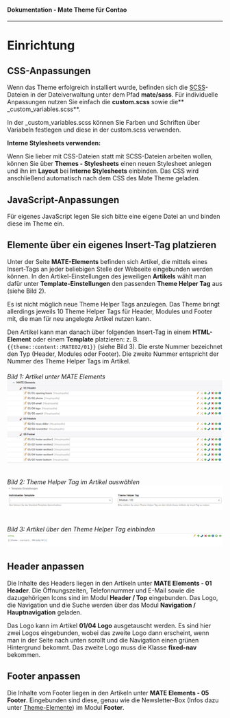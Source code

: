 #### Dokumentation - Mate Theme für Contao

---

# Einrichtung

## CSS-Anpassungen

Wenn das Theme erfolgreich installiert wurde, befinden sich die [SCSS](https://sass-lang.com/documentation/file.SASS_REFERENCE.html)-Dateien in der Dateiverwaltung unter dem Pfad **mate/sass**. Für individuelle Anpassungen nutzen Sie einfach die **custom.scss** sowie die** \_custom\_variables.scss**.

In der \_custom\_variables.scss können Sie Farben und Schriften über Variabeln festlegen und diese in der custom.scss verwenden.

**Interne Stylesheets verwenden:**

Wenn Sie lieber mit CSS-Dateien statt mit SCSS-Dateien arbeiten wollen, können Sie über **Themes - Stylesheets** einen neuen Stylesheet anlegen und ihn im **Layout** bei **Interne Stylesheets** einbinden. Das CSS wird anschließend automatisch nach dem CSS des Mate Theme geladen.

## JavaScript-Anpassungen

Für eigenes JavaScript legen Sie sich bitte eine eigene Datei an und binden diese im Theme ein.

## Elemente über ein eigenes Insert-Tag platzieren

Unter der Seite **MATE-Elements** befinden sich Artikel, die mittels eines Insert-Tags an jeder beliebigen Stelle der Webseite eingebunden werden können. In den Artikel-Einstellungen des jeweiligen **Artikels** wählt man dafür unter **Template-Einstellungen** den passenden **Theme Helper Tag** aus \(siehe Bild 2\).

Es ist nicht möglich neue Theme Helper Tags anzulegen. Das Theme bringt allerdings jeweils 10 Theme Helper Tags für Header, Modules und Footer mit, die man für neu angelegte Artikel nutzen kann.

Den Artikel kann man danach über folgenden Insert-Tag in einem **HTML-Element** oder einem **Template** platzieren: z. B.  `{{theme::content::MATE02/01}}` \(siehe Bild 3\). Die erste Nummer bezeichnet den Typ \(Header, Modules oder Footer\). Die zweite Nummer entspricht der Nummer des Theme Helper Tags im Artikel.

###### Bild 1: Artikel unter MATE Elements![](/mate-theme/images/theme-helper.png)

###### Bild 2: Theme Helper Tag im Artikel auswählen![](/mate-theme/images/theme-helper-tag.png)

###### Bild 3: Artikel über den Theme Helper Tag einbinden![](/mate-theme/images/theme-helper-tag-einbinden.png)

## Header anpassen

Die Inhalte des Headers liegen in den Artikeln unter **MATE Elements - 01 Header**. Die Öffnungszeiten, Telefonnummer und E-Mail sowie die dazugehörigen Icons sind im Modul **Header / Top** eingebunden. Das Logo, die Navigation und die Suche werden über das Modul **Navigation / Hauptnavigation** geladen.

Das Logo kann im Artikel **01/04 Logo** ausgetauscht werden. Es sind hier zwei Logos eingebunden, wobei das zweite Logo dann erscheint, wenn man in der Seite nach unten scrollt und die Navigation einen grünen Hintergrund bekommt. Das zweite Logo muss die Klasse **fixed-nav** bekommen.

## Footer anpassen

Die Inhalte vom Footer liegen in den Artikeln unter **MATE Elements - 05 Footer**. Eingebunden sind diese, genau wie die Newsletter-Box \(Infos dazu unter [Theme-Elemente](/mate-theme/theme-elemente.md)\) im Modul **Footer**.

